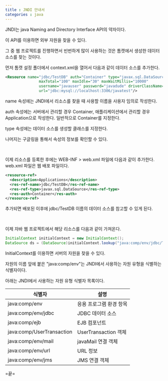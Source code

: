 ```yaml
---
title : JNDI 안내서
categories : java
---
```


JNDI는 java Naming and Directory Interface API의 약자이다.

이 API를 이용하면 외부 자원을 찾을 수 있다.

그 중 웹 프로젝트를 진행하면서 빈번하게 많이 사용하는 것은 톰캣에서 생성한 데이터 소스를 찾는 것이다. 

먼저 톰캣 설정 폴더에서 context.xml을 열어서 다음과 같이 데이터 소스를 추가한다.

```xml
<Resource name="jdbc/TestDB" auth="Container" type="javax.sql.DataSource"
               maxTotal="100" maxIdle="30" maxWaitMillis="10000"
               username="javauser" password="javadude" driverClassName="com.mysql.jdbc.Driver"
               url="jdbc:mysql://localhost:3306/javatest"/>
```

name 속성에는 JNDI에서 리소스를 찾을 때 사용할 이름을 사용자 임의로 작성한다.

auth 속성에는 서버에서 관리할 경우 Container, 애플리케이션에서 관리할 경우 Application으로 작성한다. 일반적으로 Container를 지정한다.

type 속성에는 데이터 소스를 생성할 클래스를 지정한다. 

나머지는 구글링을 통해서 속성의 정보를 확인할 수 있다.

<br>

이제 리소스를 등록한 후에는 WEB-INF > web.xml 파일에 다음과 같이 추가한다. web.xml 파일은 웹 배포 파일이다.

```xml
<resource-ref>
  <description>Applications</description>
  <res-ref-name>jdbc/TestDB</res-ref-name>
  <res-ref-type>javax.sql.DataSource</res-ref-type>
  <res-auth>Container</res-auth>
</resource-ref>
```

추가되면 배포된 이후에 jdbc/TestDB 이름의 데이터 소스를 참고할 수 있게 된다.

<br>

이제 자바 웹 프로젝트에서 해당 리소스를 다음과 같이 가져온다.

```java
InitialContext initialContext = new InitialContext();
DataSource ds = (DataSource)initialContext.lookup("java:comp/env/jdbc/TestDB");
```

InitialContext를 이용하면 서버의 자원을 찾을 수 있다.

자원의 이름 앞에 붙은 "java:comp/env"는 JNDI에서 사용하는 자원 유형을 식별하는 식별자이다.

아래는 JNDI에서 사용하는 자원 유형 식별자 목록이다.

| 식별자 | 설명 |
| ------------ | ------------- |
| java:comp/env | 응용 프로그램 환경 항목  |
| java:comp/env/jdbc | JDBC 데이터 소스  |
| java:comp/ejb | EJB 컴포넌트  |
| java:comp/UserTransaction | UserTransaction 객체 |
| java:comp/env/mail | javaMail 연결 객체 |
| java:comp/env/url | URL 정보 |
| java:comp/env/jms | JMS 연결 객체 |



=끝=





































